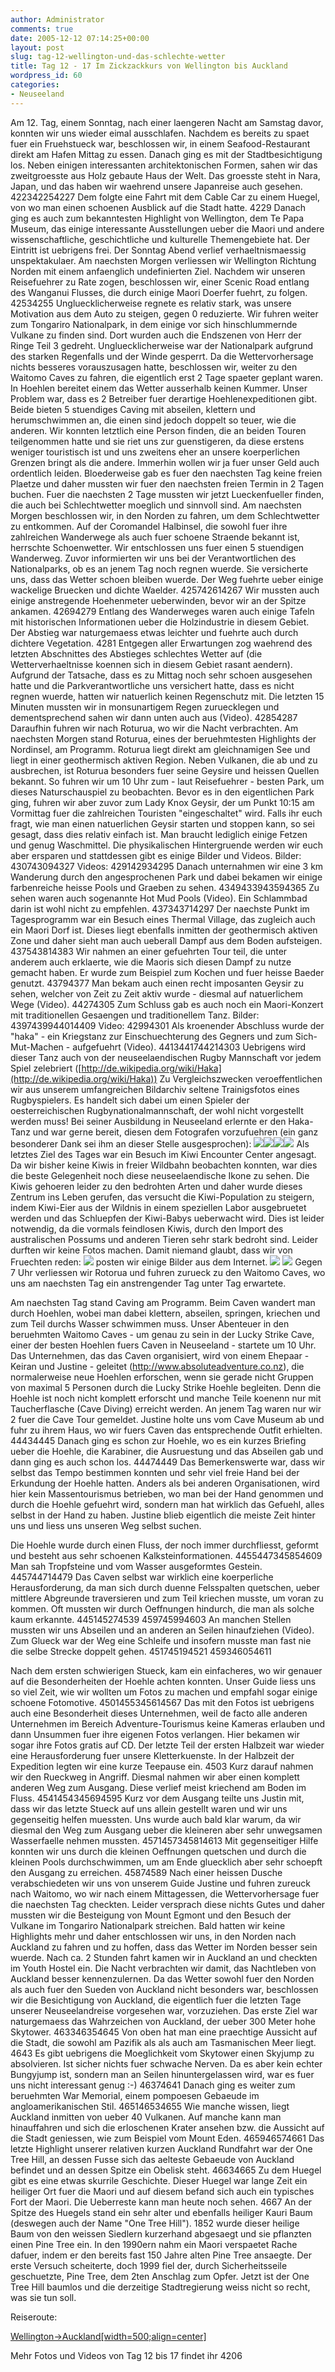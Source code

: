 ```yaml
---
author: Administrator
comments: true
date: 2005-12-12 07:14:25+00:00
layout: post
slug: tag-12-wellington-und-das-schlechte-wetter
title: Tag 12 - 17 Im Zickzackkurs von Wellington bis Auckland
wordpress_id: 60
categories:
- Neuseeland
---
```


Am 12. Tag, einem Sonntag, nach einer laengeren Nacht am Samstag davor, konnten wir uns wieder eimal ausschlafen. Nachdem es bereits zu spaet fuer ein Fruehstueck war, beschlossen wir, in einem Seafood-Restaurant direkt am Hafen Mittag zu essen. Danach ging es mit der Stadtbesichtigung los. Neben einigen interessanten architektonischen Formen, sahen wir das zweitgroesste aus Holz gebaute Haus der Welt. Das groesste steht in Nara, Japan, und das haben wir waehrend unsere Japanreise auch gesehen. 
422342254227
Dem folgte eine Fahrt mit dem Cable Car zu einem Huegel, von wo man einen schoenen Ausblick auf die Stadt hatte.
4229
Danach ging es auch zum bekanntesten Highlight von Wellington, dem Te Papa Museum, das einige interessante Ausstellungen ueber die Maori und andere wissenschaftliche, geschichtliche und kulturelle Themengebiete hat. Der Eintritt ist uebrigens frei. Der Sonntag Abend verlief verhaeltnismaessig unspektakulaer. Am naechsten Morgen verliessen wir Wellington Richtung Norden mit einem anfaenglich undefinierten Ziel. Nachdem wir unseren Reisefuehrer zu Rate zogen, beschlossen wir, einer Scenic Road entlang des Wanganui Flusses, die durch einige Maori Doerfer fuehrt, zu folgen. 
42534255
Ungluecklicherweise regnete es relativ stark, was unsere Motivation aus dem Auto zu steigen, gegen 0 reduzierte. Wir fuhren weiter zum Tongariro Nationalpark, in dem einige vor sich hinschlummernde Vulkane zu finden sind. Dort wurden auch die Endszenen von Herr der Ringe Teil 3 gedreht. Ungluecklicherweise war der Nationalpark aufgrund des starken Regenfalls und der Winde gesperrt. Da die Wettervorhersage nichts besseres vorauszusagen hatte, beschlossen wir, weiter zu den Waitomo Caves zu fahren, die eigentlich erst 2 Tage spaeter geplant waren. In Hoehlen bereitet einem das Wetter ausserhalb keinen Kummer. Unser Problem war, dass es 2 Betreiber fuer derartige Hoehlenexpeditionen gibt. Beide bieten 5 stuendiges Caving mit abseilen, klettern und herumschwimmen an, die einen sind jedoch doppelt so teuer, wie die anderen. Wir konnten letztlich eine Person finden, die an beiden Touren teilgenommen hatte und sie riet uns zur guenstigeren, da diese erstens weniger touristisch ist und uns zweitens eher an unsere koerperlichen Grenzen bringt als die andere. Immerhin wollen wir ja fuer unser Geld auch ordentlich leiden. Bloederweise gab es fuer den naechsten Tag keine freien Plaetze und daher mussten wir fuer den naechsten freien Termin in 2 Tagen buchen. Fuer die naechsten 2 Tage mussten wir jetzt Lueckenfueller finden, die auch bei Schlechtwetter moeglich und sinnvoll sind.
Am naechsten Morgen beschlossen wir, in den Norden zu fahren, um dem Schlechtwetter zu entkommen. Auf der  Coromandel Halbinsel, die sowohl fuer ihre zahlreichen Wanderwege als auch fuer schoene Straende bekannt ist, herrschte Schoenwetter. Wir entschlossen uns fuer einen 5 stuendigen Wanderweg. Zuvor informierten wir uns  bei der Verantwortlichen des Nationalparks, ob es an jenem Tag noch regnen wuerde. Sie versicherte uns, dass das Wetter schoen bleiben wuerde. Der Weg fuehrte ueber einige wackelige Bruecken und dichte Waelder.
425742614267
Wir mussten auch einige anstregende Hoehenmeter ueberwinden, bevor wir an der Spitze ankamen.
42694279
Entlang des Wanderweges waren auch einige Tafeln mit historischen Informationen ueber die Holzindustrie in diesem Gebiet. Der Abstieg war naturgemaess etwas leichter und fuehrte auch durch dichtere Vegetation.
4281
Entgegen aller Erwartungen zog waehrend des letzten Abschnittes des Abstieges schlechtes Wetter auf (die Wetterverhaeltnisse koennen sich in diesem Gebiet rasant aendern). Aufgrund der Tatsache, dass es zu Mittag noch sehr schoen ausgesehen hatte und die Parkverantwortliche uns versichert hatte, dass es nicht regnen wuerde, hatten wir natuerlich keinen Regenschutz mit. Die letzten 15 Minuten mussten wir in monsunartigem Regen zuruecklegen und dementsprechend sahen wir dann unten auch aus (Video).
42854287
Daraufhin fuhren wir nach Roturua, wo wir die Nacht verbrachten.
Am naechsten Morgen stand Roturua, eines der beruehmtesten Highlights der Nordinsel, am Programm. Roturua liegt direkt am gleichnamigen See und liegt in einer  geothermisch aktiven Region. Neben Vulkanen, die ab und zu ausbrechen, ist Roturua besonders fuer seine Geysire und heissen Quellen bekannt. So fuhren wir um 10 Uhr zum - laut Reisefuehrer - besten Park, um dieses Naturschauspiel zu beobachten. Bevor es in den eigentlichen Park ging, fuhren wir aber zuvor zum Lady Knox Geysir, der um Punkt 10:15 am Vormittag fuer die zahlreichen Touristen "eingeschaltet" wird. Falls ihr euch fragt, wie man einen natuerlichen Geysir starten und stoppen kann, so sei gesagt, dass dies relativ einfach ist. Man braucht lediglich einige Fetzen und genug Waschmittel. Die physikalischen Hintergruende werden wir euch aber ersparen und stattdessen gibt es einige Bilder und Videos.
Bilder: 430743094327
Videos: 429142934295
Danach unternahmen wir eine 3 km Wanderung durch den angesprochenen Park und dabei bekamen wir einige farbenreiche heisse Pools und Graeben zu sehen.
4349433943594365
Zu sehen waren auch sogenannte Hot Mud Pools (Video). Ein Schlammbad darin ist wohl nicht zu empfehlen.
437343714297
Der naechste Punkt im Tagesprogramm war ein Besuch eines Thermal Village, das zugleich auch ein Maori Dorf ist. Dieses liegt ebenfalls inmitten der geothermisch aktiven Zone und daher sieht man auch ueberall Dampf aus dem Boden aufsteigen.
437543814383
Wir nahmen an einer gefuehrten Tour teil, die unter anderem auch erklaerte, wie die  Maoris sich diesen Dampf zu nutze gemacht haben. Er wurde zum Beispiel zum  Kochen und fuer heisse Baeder genutzt.
43794377
Man bekam auch einen recht imposanten Geysir zu sehen, welcher von Zeit zu Zeit aktiv wurde - diesmal auf natuerlichem Wege (Video).
44274305
Zum Schluss gab es auch noch ein Maori-Konzert mit traditionellen Gesaengen und traditionellem Tanz.
Bilder:
4397439944014409
Video: 42994301
Als kroenender Abschluss wurde der "haka" - ein Kriegstanz zur Einschuechterung des Gegners und zum Sich-Mut-Machen - aufgefuehrt (Video).
4413441744214303
Uebrigens wird dieser Tanz auch von der neuseelaendischen Rugby Mannschaft vor jedem Spiel zelebriert ([http://de.wikipedia.org/wiki/Haka](http://de.wikipedia.org/wiki/Haka))
Zu Vergleichszwecken veroeffentlichen wir aus unserem umfangreichen Bildarchiv seltene Trainigsfotos eines Rugbyspielers. Es handelt sich dabei um einen Spieler der oesterreichischen Rugbynationalmannschaft, der wohl nicht vorgestellt werden muss! Bei seiner Ausbildung in Neuseeland erlernte er den Haka-Tanz und war gerne bereit, diesen dem Fotografen vorzufuehren (ein ganz besonderer Dank sei ihm an dieser Stelle ausgesprochen):
[![](http://www.weltreiseblog.com/wp-content/thumb-0044Sydney.jpg)](http://www.weltreiseblog.com/wp-content/0044Sydney.jpg)[![](http://www.weltreiseblog.com/wp-content/thumb-0045Sydney.jpg)](http://www.weltreiseblog.com/wp-content/0045Sydney.jpg)[![](http://www.weltreiseblog.com/wp-content/thumb-0046Sydney.jpg)](http://www.weltreiseblog.com/wp-content/0046Sydney.jpg)[![](http://www.weltreiseblog.com/wp-content/thumb-0047Sydney.jpg)](http://www.weltreiseblog.com/wp-content/0047Sydney.jpg)
Als letztes Ziel des Tages war ein Besuch im Kiwi Encounter Center angesagt. Da wir bisher keine Kiwis in freier Wildbahn beobachten konnten, war dies die beste Gelegenheit noch diese neuseelaendische Ikone zu sehen. Die Kiwis gehoeren leider zu den bedrohten Arten und daher wurde dieses Zentrum ins Leben gerufen, das versucht die Kiwi-Population zu steigern, indem Kiwi-Eier aus der Wildnis in einem speziellen Labor ausgebruetet werden und das Schluepfen der Kiwi-Babys ueberwacht wird. Dies ist leider notwendig, da die vormals feindlosen Kiwis, durch den Import des australischen Possums und anderen Tieren sehr stark bedroht sind. Leider durften wir keine Fotos machen. Damit niemand glaubt, dass wir von Fruechten reden:
[![](http://www.weltreiseblog.com/wp-content/thumb-kiwi.jpg)](http://www.weltreiseblog.com/wp-content/kiwi.jpg)
posten wir einige Bilder aus dem Internet.
[![](http://www.weltreiseblog.com/wp-content/thumb-realkiwi1.jpg)](http://www.weltreiseblog.com/wp-content/realkiwi1.jpg)
[![](http://www.weltreiseblog.com/wp-content/thumb-realkiwi2.jpg)](http://www.weltreiseblog.com/wp-content/realkiwi2.jpg)
Gegen 7 Uhr verliessen wir Rotorua und fuhren zurueck zu den Waitomo Caves, wo uns am naechsten Tag ein anstrengender Tag unter Tag erwartete.

Am naechsten Tag stand Caving am Programm. Beim Caven wandert man durch Hoehlen, wobei man dabei klettern, abseilen, springen, kriechen und zum Teil durchs Wasser schwimmen muss. Unser Abenteuer in den beruehmten Waitomo Caves - um genau zu sein in der Lucky Strike Cave, einer der besten Hoehlen fuers Caven in Neuseeland - startete um 10 Uhr. Das Unternehmen, das das Caven organisiert, wird von einem Ehepaar - Keiran und Justine - geleitet (http://www.absoluteadventure.co.nz), die normalerweise neue Hoehlen erforschen, wenn sie gerade nicht Gruppen von maximal 5 Personen durch die Lucky Strike Hoehle begleiten. Denn die Hoehle ist noch nicht komplett erforscht und manche Teile koenenn nur mit Taucherflasche (Cave Diving) erreicht werden.
An jenem Tag waren nur wir 2 fuer die Cave Tour gemeldet. Justine holte uns vom Cave Museum ab und fuhr zu ihrem Haus, wo wir fuers Caven das entsprechende Outfit erhielten.
44434445
Danach ging es schon zur Hoehle, wo es ein kurzes Briefing ueber die Hoehle, die Karabiner, die Ausruestung und das Abseilen gab und dann ging es auch schon los.
44474449
Das Bemerkenswerte war, dass wir selbst das Tempo bestimmen konnten und sehr viel freie Hand bei der Erkundung der Hoehle hatten. Anders als bei anderen Organisationen, wird hier kein Massentourismus betrieben, wo man bei der Hand genommen und durch die Hoehle gefuehrt wird, sondern man hat wirklich das Gefuehl, alles selbst in der Hand zu haben. Justine blieb eigentlich die meiste Zeit hinter uns und liess uns unseren Weg selbst suchen.

Die Hoehle wurde durch einen Fluss, der noch immer durchfliesst, geformt und besteht aus sehr schoenen Kalksteinformationen.
4455447345854609
Man sah Tropfsteine und vom Wasser ausgeformtes Gestein.
445744714479
Das Caven selbst war wirklich eine koerperliche Herausforderung, da man sich durch duenne Felsspalten quetschen, ueber mittlere Abgreunde traversieren und zum Teil kriechen musste, um voran zu kommen. Oft mussten wir durch Oeffnungen hindurch, die man als solche kaum erkannte.
445145274539
459745994603
An manchen Stellen mussten wir uns Abseilen und an anderen an Seilen hinaufziehen (Video). Zum Glueck war der Weg eine Schleife und insofern musste man fast nie die selbe Strecke doppelt gehen.
451745194521
459346054611

Nach dem ersten schwierigen Stueck, kam ein einfacheres, wo wir genauer auf die Besonderheiten der Hoehle achten konnten. Unser Guide liess uns so viel Zeit, wie wir wollten um Fotos zu machen und empfahl sogar einige schoene Fotomotive.
4501455345614567
Das mit den Fotos ist uebrigens auch eine Besonderheit dieses Unternehmen, weil de facto alle anderen Unternehmen im Bereich Adventure-Tourismus keine Kameras erlauben und dann Unsummen fuer ihre eigenen Fotos verlangen. Hier bekamen wir sogar ihre Fotos gratis auf CD. Der letzte Teil der ersten Halbzeit war wieder eine Herausforderung fuer unsere Kletterkuenste.
In der Halbzeit der Expedition legten wir eine kurze Teepause ein.
4503
Kurz darauf nahmen wir den Rueckweg in Angriff. Diesmal nahmen wir aber einen komplett anderen Weg zum Ausgang. Diese verlief meist kriechend am Boden im Fluss.
4541454345694595
Kurz vor dem Ausgang teilte uns Justin mit, dass wir das letzte Stueck auf uns allein gestellt waren und wir uns gegenseitig helfen muessten. Uns wurde auch bald klar warum, da wir diesmal den Weg zum Ausgang ueber die kleineren aber sehr unwegsamen Wasserfaelle nehmen mussten.
4571457345814613
Mit gegenseitiger Hilfe konnten wir uns durch die kleinen Oeffnungen quetschen und durch die kleinen Pools durchschwimmen, um am Ende gluecklich aber sehr schoepft den Ausgang zu erreichen.
45874589
Nach einer heissen Dusche verabschiedeten wir uns von unserem Guide Justine und fuhren zureuck nach Waitomo, wo wir nach einem Mittagessen, die Wettervorhersage fuer die naechsten Tag checkten. Leider versprach diese nichts Gutes und daher mussten wir die Besteigung von Mount Egmont und den Besuch der Vulkane im Tongariro Nationalpark streichen. Bald hatten wir keine Highlights mehr und daher entschlossen wir uns, in den Norden nach Auckland zu fahren und zu hoffen, dass das Wetter im Norden besser sein wuerde.
Nach ca. 2 Stunden fahrt kamen wir in Auckland an und checkten im Youth Hostel ein. Die Nacht verbrachten wir damit, das Nachtleben von Auckland besser kennenzulernen. Da das Wetter sowohl fuer den Norden als auch fuer den Sueden von Auckland nicht besonders war, beschlossen wir die Besichtigung von Auckland, die eigentlich fuer die letzten Tage unserer Neuseelandreise vorgesehen war, vorzuziehen. Das erste Ziel war naturgemaess das Wahrzeichen von Auckland, der ueber 300 Meter hohe Skytower.
463346354645
Von oben hat man eine praechtige Aussicht auf die Stadt, die sowohl am Pazifik als als auch am Tasmanischen Meer liegt. 
4643
Es gibt uebrigens die Moeglichkeit vom Skytower einen Skyjump zu absolvieren. Ist sicher nichts fuer schwache Nerven. Da es aber kein echter Bungyjump ist, sondern man an Seilen hinuntergelassen wird, war es fuer uns nicht interessant genug :-)
46374641
Danach ging es weiter zum beruehmten War Memorial, einem pompoesen Gebaeude im angloamerikanischen Stil.
465146534655
Wie manche wissen, liegt Auckland inmitten von ueber 40 Vulkanen. Auf manche kann man hinauffahren und sich die erloschenen Krater ansehen bzw. die Aussicht auf die Stadt geniessen, wie zum Beispiel vom Mount Eden. 
465946574661
Das letzte Highlight unserer relativen kurzen Auckland Rundfahrt war der One Tree Hill, an dessen Fusse sich das aelteste Gebaeude von Auckland befindet und an dessen Spitze ein Obelisk steht.
46634665
Zu dem Huegel gibt es eine etwas skurrile Geschichte. Dieser Huegel war lange Zeit ein heiliger Ort fuer die Maori und auf diesem befand sich auch ein typisches Fort der Maori. Die Ueberreste kann man heute noch sehen. 4667
An der Spitze des Huegels stand ein sehr alter und ebenfalls heiliger Kauri Baum (deswegen auch der Name "One Tree Hill"). 1852 wurde dieser heilige Baum von den weissen Siedlern kurzerhand abgesaegt und sie pflanzten einen Pine Tree ein. In den 1990ern nahm ein Maori verspaetet Rache dafuer, indem er den bereits fast 150 Jahre alten Pine Tree ansaegte. Der erste Versuch scheiterte, doch 1999 fiel der, durch Sicherheitsseile geschuetzte, Pine Tree, dem 2ten Anschlag zum Opfer. Jetzt ist der One Tree Hill baumlos und die derzeitige Stadtregierung weiss nicht so recht, was sie tun soll.

Reiseroute:

[Wellington->Auckland[width=500;align=center]](http://www.seren.at/weltreise/wp-content/routen/Neuseeland/Wellington-Auckland.kml)

Mehr Fotos und Videos von Tag 12 bis 17  findet ihr 4206

